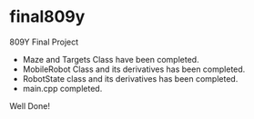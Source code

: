 # final809y
809Y Final Project

- Maze and Targets Class have been completed.
- MobileRobot Class and its derivatives has been completed.
- RobotState class and its derivatives has been completed.
- main.cpp completed.

Well Done!
